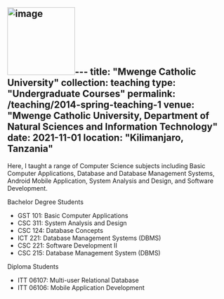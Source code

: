 <img width="154" alt="image" src="https://github.com/loyanie/loyanie.github.io/assets/39387756/6891315e-6cb4-41e5-b66a-961ecb472aa6">---
title: "Mwenge Catholic University"
collection: teaching
type: "Undergraduate Courses"
permalink: /teaching/2014-spring-teaching-1
venue: "Mwenge Catholic University, Department of Natural Sciences and Information Technology"
date: 2021-11-01
location: "Kilimanjaro, Tanzania"
---

Here, I taught a range of Computer Science subjects including Basic Computer Applications, Database and Database Management Systems, Android Mobile Application, System Analysis and Design, and Software Development.

Bachelor Degree Students
- GST 101: Basic Computer Applications
- CSC 311: System Analysis and Design
- CSC 124: Database Concepts
- ICT 221: Database Management Systems (DBMS)
- CSC 221: Software Development II
- CSC 215: Database Management System (DBMS)

Diploma Students
- ITT 06107: Multi-user Relational Database
- ITT 06106: Mobile Application Development





